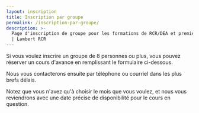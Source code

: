```yaml
---
layout: inscription
title: Inscription par groupe
permalink: /inscription-par-groupe/
description: >-
  Page d'inscription de groupe pour les formations de RCR/DEA et premiers soins.
  | Lambert RCR
---
```

Si vous voulez inscrire un groupe de 8 personnes ou plus, vous pouvez réserver un cours d'avance en remplissant le formulaire ci-dessous.

Nous vous contacterons ensuite par téléphone ou courriel dans les plus brefs délais.

Notez que vous n'avez qu'à choisir le mois que vous voulez, et nous vous reviendrons avec une date précise de disponibilité pour le cours en question.

